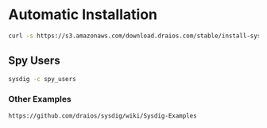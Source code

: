 # Automatic Installation

```sh
curl -s https://s3.amazonaws.com/download.draios.com/stable/install-sysdig | sudo bash
```

## Spy Users

```sh
sysdig -c spy_users
```

### Other Examples

```sh
https://github.com/draios/sysdig/wiki/Sysdig-Examples
```
